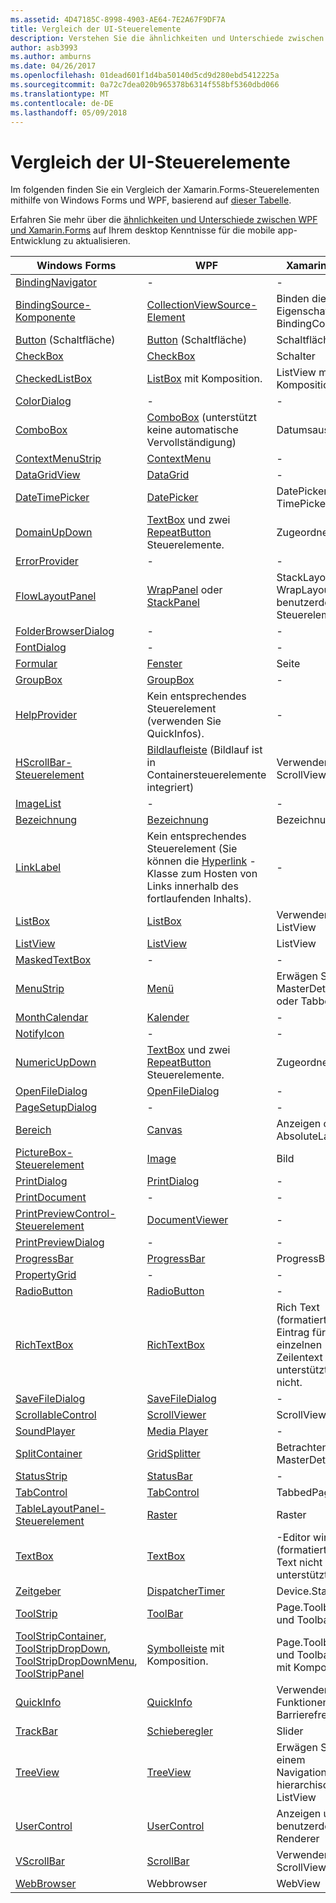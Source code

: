 ```yaml
---
ms.assetid: 4D47185C-8998-4903-AE64-7E2A67F9DF7A
title: Vergleich der UI-Steuerelemente
description: Verstehen Sie die ähnlichkeiten und Unterschiede zwischen den Steuerelementen verfügbar auf jeder Plattform.
author: asb3993
ms.author: amburns
ms.date: 04/26/2017
ms.openlocfilehash: 01dead601f1d4ba50140d5cd9d280ebd5412225a
ms.sourcegitcommit: 0a72c7dea020b965378b6314f558bf5360dbd066
ms.translationtype: MT
ms.contentlocale: de-DE
ms.lasthandoff: 05/09/2018
---
```

# <a name="ui-controls-comparison"></a>Vergleich der UI-Steuerelemente

Im folgenden finden Sie ein Vergleich der Xamarin.Forms-Steuerelementen mithilfe von Windows Forms und WPF, basierend auf [dieser Tabelle](/dotnet/framework/wpf/advanced/windows-forms-controls-and-equivalent-wpf-controls).

Erfahren Sie mehr über die [ähnlichkeiten und Unterschiede zwischen WPF und Xamarin.Forms](wpf.md) auf Ihrem desktop Kenntnisse für die mobile app-Entwicklung zu aktualisieren.

|Windows Forms|WPF|Xamarin.Forms|
|--- |--- |--- |
|[BindingNavigator](https://msdn.microsoft.com/library/system.windows.forms.bindingnavigator(v=vs.110).aspx)|-|-|
|[BindingSource-Komponente](https://msdn.microsoft.com/library/system.windows.forms.bindingsource(v=vs.110).aspx)|[CollectionViewSource-Element](https://msdn.microsoft.com/library/system.windows.data.collectionviewsource(v=vs.110).aspx)|Binden die Eigenschaft, z. b. BindingContext|
|[Button](https://msdn.microsoft.com/library/system.windows.forms.button(v=vs.110).aspx) (Schaltfläche)|[Button](https://msdn.microsoft.com/library/system.windows.controls.button(v=vs.110).aspx) (Schaltfläche)|Schaltfläche|
|[CheckBox](https://msdn.microsoft.com/library/system.windows.forms.checkbox(v=vs.110).aspx)|[CheckBox](https://msdn.microsoft.com/library/system.windows.controls.checkbox(v=vs.110).aspx)|Schalter|
|[CheckedListBox](https://msdn.microsoft.com/library/system.windows.forms.checkedlistbox(v=vs.110).aspx)|[ListBox](https://msdn.microsoft.com/library/system.windows.controls.listbox(v=vs.110).aspx) mit Komposition.|ListView mit Komposition.|
|[ColorDialog](https://msdn.microsoft.com/library/system.windows.forms.colordialog(v=vs.110).aspx)|-|-|
|[ComboBox](https://msdn.microsoft.com/library/system.windows.forms.combobox(v=vs.110).aspx)|[ComboBox](https://msdn.microsoft.com/library/system.windows.controls.combobox(v=vs.110).aspx) (unterstützt keine automatische Vervollständigung)|Datumsauswahl|
|[ContextMenuStrip](https://msdn.microsoft.com/library/system.windows.forms.contextmenustrip(v=vs.110).aspx)|[ContextMenu](https://msdn.microsoft.com/library/system.windows.controls.contextmenu(v=vs.110).aspx)|-|
|[DataGridView](https://msdn.microsoft.com/library/system.windows.forms.datagridview(v=vs.110).aspx)|[DataGrid](https://msdn.microsoft.com/library/system.windows.controls.datagrid(v=vs.110).aspx)|-|
|[DateTimePicker](https://msdn.microsoft.com/library/system.windows.forms.datetimepicker(v=vs.110).aspx)|[DatePicker](https://msdn.microsoft.com/library/system.windows.controls.datepicker(v=vs.110).aspx)|DatePicker & TimePicker|
|[DomainUpDown](https://msdn.microsoft.com/library/system.windows.forms.domainupdown(v=vs.110).aspx)|[TextBox](https://msdn.microsoft.com/library/system.windows.controls.textbox(v=vs.110).aspx) und zwei [RepeatButton](https://msdn.microsoft.com/library/system.windows.controls.primitives.repeatbutton(v=vs.110).aspx) Steuerelemente.|Zugeordnetem|
|[ErrorProvider](https://msdn.microsoft.com/library/system.windows.forms.errorprovider(v=vs.110).aspx)|-|-|
|[FlowLayoutPanel](https://msdn.microsoft.com/library/system.windows.forms.flowlayoutpanel(v=vs.110).aspx)|[WrapPanel](https://msdn.microsoft.com/library/system.windows.controls.wrappanel(v=vs.110).aspx) oder [StackPanel](https://msdn.microsoft.com/library/system.windows.controls.stackpanel(v=vs.110).aspx)|StackLayout oder WrapLayout benutzerdefiniertes Steuerelement|
|[FolderBrowserDialog](https://msdn.microsoft.com/library/system.windows.forms.folderbrowserdialog(v=vs.110).aspx)|-|-|
|[FontDialog](https://msdn.microsoft.com/library/system.windows.forms.fontdialog(v=vs.110).aspx)|-|-|
|[Formular](https://msdn.microsoft.com/library/system.windows.forms.form(v=vs.110).aspx)|[Fenster](https://msdn.microsoft.com/library/system.windows.window(v=vs.110).aspx)|Seite|
|[GroupBox](https://msdn.microsoft.com/library/system.windows.forms.groupbox(v=vs.110).aspx)|[GroupBox](https://msdn.microsoft.com/library/system.windows.controls.groupbox(v=vs.110).aspx)|-|
|[HelpProvider](https://msdn.microsoft.com/library/system.windows.forms.helpprovider(v=vs.110).aspx)|Kein entsprechendes Steuerelement (verwenden Sie QuickInfos).|-|
|[HScrollBar-Steuerelement](https://msdn.microsoft.com/library/system.windows.forms.hscrollbar(v=vs.110).aspx)|[Bildlaufleiste](https://msdn.microsoft.com/library/system.windows.controls.primitives.scrollbar(v=vs.110).aspx) (Bildlauf ist in Containersteuerelemente integriert)|Verwenden Sie ScrollView|
|[ImageList](https://msdn.microsoft.com/library/system.windows.forms.imagelist(v=vs.110).aspx)|-|-|
|[Bezeichnung](https://msdn.microsoft.com/library/system.windows.forms.label(v=vs.110).aspx)|[Bezeichnung](https://msdn.microsoft.com/library/system.windows.controls.label(v=vs.110).aspx)|Bezeichnung|
|[LinkLabel](https://msdn.microsoft.com/library/system.windows.forms.linklabel(v=vs.110).aspx)|Kein entsprechendes Steuerelement (Sie können die [Hyperlink](https://msdn.microsoft.com/library/system.windows.documents.hyperlink(v=vs.110).aspx) -Klasse zum Hosten von Links innerhalb des fortlaufenden Inhalts).|-|
|[ListBox](https://msdn.microsoft.com/library/system.windows.forms.listbox(v=vs.110).aspx)|[ListBox](https://msdn.microsoft.com/library/system.windows.controls.listbox(v=vs.110).aspx)|Verwenden von ListView|
|[ListView](https://msdn.microsoft.com/library/system.windows.forms.listview(v=vs.110).aspx)|[ListView](https://msdn.microsoft.com/library/system.windows.controls.listview(v=vs.110).aspx)|ListView|
|[MaskedTextBox](https://msdn.microsoft.com/library/system.windows.forms.maskedtextbox(v=vs.110).aspx)|-|-|
|[MenuStrip](https://msdn.microsoft.com/library/system.windows.forms.menustrip(v=vs.110).aspx)|[Menü](https://msdn.microsoft.com/library/system.windows.controls.menu(v=vs.110).aspx)|Erwägen Sie MasterDetailPage oder TabbedPage|
|[MonthCalendar](https://msdn.microsoft.com/library/system.windows.forms.monthcalendar(v=vs.110).aspx)|[Kalender](https://msdn.microsoft.com/library/system.windows.controls.calendar(v=vs.110).aspx)|-|
|[NotifyIcon](https://msdn.microsoft.com/library/system.windows.forms.notifyicon(v=vs.110).aspx)|-|-|
|[NumericUpDown](https://msdn.microsoft.com/library/system.windows.forms.numericupdown(v=vs.110).aspx)|[TextBox](https://msdn.microsoft.com/library/system.windows.controls.textbox(v=vs.110).aspx) und zwei [RepeatButton](https://msdn.microsoft.com/library/system.windows.controls.primitives.repeatbutton(v=vs.110).aspx) Steuerelemente.|Zugeordnetem|
|[OpenFileDialog](https://msdn.microsoft.com/library/system.windows.forms.openfiledialog(v=vs.110).aspx)|[OpenFileDialog](https://msdn.microsoft.com/library/microsoft.win32.openfiledialog(v=vs.110).aspx)|-|
|[PageSetupDialog](https://msdn.microsoft.com/library/system.windows.forms.pagesetupdialog(v=vs.110).aspx)|-|-|
|[Bereich](https://msdn.microsoft.com/library/system.windows.forms.panel(v=vs.110).aspx)|[Canvas](https://msdn.microsoft.com/library/system.windows.controls.canvas(v=vs.110).aspx)|Anzeigen oder AbsoluteLayout|
|[PictureBox-Steuerelement](https://msdn.microsoft.com/library/system.windows.forms.picturebox(v=vs.110).aspx)|[Image](https://msdn.microsoft.com/library/system.windows.controls.image(v=vs.110).aspx)|Bild|
|[PrintDialog](https://msdn.microsoft.com/library/system.windows.forms.printdialog(v=vs.110).aspx)|[PrintDialog](https://msdn.microsoft.com/library/system.windows.controls.printdialog(v=vs.110).aspx)|-|
|[PrintDocument](https://msdn.microsoft.com/library/system.drawing.printing.printdocument(v=vs.110).aspx)|-|-|
|[PrintPreviewControl-Steuerelement](https://msdn.microsoft.com/library/system.windows.forms.printpreviewcontrol(v=vs.110).aspx)|[DocumentViewer](https://msdn.microsoft.com/library/system.windows.controls.documentviewer(v=vs.110).aspx)|-|
|[PrintPreviewDialog](https://msdn.microsoft.com/library/system.windows.forms.printpreviewdialog(v=vs.110).aspx)|-|-|
|[ProgressBar](https://msdn.microsoft.com/library/system.windows.forms.progressbar(v=vs.110).aspx)|[ProgressBar](https://msdn.microsoft.com/library/system.windows.controls.progressbar(v=vs.110).aspx)|ProgressBar|
|[PropertyGrid](https://msdn.microsoft.com/library/system.windows.forms.propertygrid(v=vs.110).aspx)|-|-|
|[RadioButton](https://msdn.microsoft.com/library/system.windows.forms.radiobutton(v=vs.110).aspx)|[RadioButton](https://msdn.microsoft.com/library/system.windows.controls.radiobutton(v=vs.110).aspx)|-|
|[RichTextBox](https://msdn.microsoft.com/library/system.windows.forms.richtextbox(v=vs.110).aspx)|[RichTextBox](https://msdn.microsoft.com/library/system.windows.controls.richtextbox(v=vs.110).aspx)|Rich Text (formatierten), Eintrag für die einzelnen Zeilentext unterstützt Editor nicht.|
|[SaveFileDialog](https://msdn.microsoft.com/library/system.windows.forms.savefiledialog(v=vs.110).aspx)|[SaveFileDialog](https://msdn.microsoft.com/library/microsoft.win32.savefiledialog(v=vs.110).aspx)|-|
|[ScrollableControl](https://msdn.microsoft.com/library/system.windows.forms.scrollablecontrol(v=vs.110).aspx)|[ScrollViewer](https://msdn.microsoft.com/library/system.windows.controls.scrollviewer(v=vs.110).aspx)|ScrollView|
|[SoundPlayer](https://msdn.microsoft.com/library/system.media.soundplayer(v=vs.110).aspx)|[Media Player](https://msdn.microsoft.com/library/system.windows.media.mediaplayer(v=vs.110).aspx)|-|
|[SplitContainer](https://msdn.microsoft.com/library/system.windows.forms.splitcontainer(v=vs.110).aspx)|[GridSplitter](https://msdn.microsoft.com/library/system.windows.controls.gridsplitter(v=vs.110).aspx)|Betrachten Sie MasterDetailPage|
|[StatusStrip](https://msdn.microsoft.com/library/system.windows.forms.statusstrip(v=vs.110).aspx)|[StatusBar](https://msdn.microsoft.com/library/system.windows.controls.primitives.statusbar(v=vs.110).aspx)|-|
|[TabControl](https://msdn.microsoft.com/library/system.windows.forms.tabcontrol(v=vs.110).aspx)|[TabControl](https://msdn.microsoft.com/library/system.windows.controls.tabcontrol(v=vs.110).aspx)|TabbedPage|
|[TableLayoutPanel-Steuerelement](https://msdn.microsoft.com/library/system.windows.forms.tablelayoutpanel(v=vs.110).aspx)|[Raster](https://msdn.microsoft.com/library/system.windows.controls.grid(v=vs.110).aspx)|Raster|
|[TextBox](https://msdn.microsoft.com/library/system.windows.forms.textbox(v=vs.110).aspx)|[TextBox](https://msdn.microsoft.com/library/system.windows.controls.textbox(v=vs.110).aspx)|-Editor wird (formatierten) rich-Text nicht unterstützt werden.|
|[Zeitgeber](https://msdn.microsoft.com/library/system.windows.forms.timer(v=vs.110).aspx)|[DispatcherTimer](https://msdn.microsoft.com/library/system.windows.threading.dispatchertimer(v=vs.110).aspx)|Device.StartTime()|
|[ToolStrip](https://msdn.microsoft.com/library/system.windows.forms.toolstrip(v=vs.110).aspx)|[ToolBar](https://msdn.microsoft.com/library/system.windows.controls.toolbar(v=vs.110).aspx)|Page.ToolbarItems und ToolbarItem|
|[ToolStripContainer](https://msdn.microsoft.com/library/system.windows.forms.toolstripcontainer(v=vs.110).aspx), [ToolStripDropDown](https://msdn.microsoft.com/library/system.windows.forms.toolstripdropdown(v=vs.110).aspx), [ToolStripDropDownMenu](https://msdn.microsoft.com/library/system.windows.forms.toolstripdropdownmenu(v=vs.110).aspx), [ToolStripPanel](https://msdn.microsoft.com/library/system.windows.forms.toolstrippanel(v=vs.110).aspx)|[Symbolleiste](https://msdn.microsoft.com/library/system.windows.controls.toolbar(v=vs.110).aspx) mit Komposition.|Page.ToolbarItems und ToolbarItem mit Komposition|
|[QuickInfo](https://msdn.microsoft.com/library/system.windows.forms.tooltip(v=vs.110).aspx)|[QuickInfo](https://msdn.microsoft.com/library/system.windows.controls.tooltip(v=vs.110).aspx)|Verwenden von Funktionen zur Barrierefreiheit|
|[TrackBar](https://msdn.microsoft.com/library/system.windows.forms.trackbar(v=vs.110).aspx)|[Schieberegler](https://msdn.microsoft.com/library/system.windows.controls.slider(v=vs.110).aspx)|Slider|
|[TreeView](https://msdn.microsoft.com/library/system.windows.forms.treeview(v=vs.110).aspx)|[TreeView](https://msdn.microsoft.com/library/system.windows.controls.treeview(v=vs.110).aspx)|Erwägen Sie in einem NavigationPage hierarchische ListView|
|[UserControl](https://msdn.microsoft.com/library/system.windows.forms.usercontrol(v=vs.110).aspx)|[UserControl](https://msdn.microsoft.com/library/system.windows.controls.usercontrol(v=vs.110).aspx)|Anzeigen und auch benutzerdefinierte-Renderer|
|[VScrollBar](https://msdn.microsoft.com/library/system.windows.forms.vscrollbar(v=vs.110).aspx)|[ScrollBar](https://msdn.microsoft.com/library/system.windows.controls.primitives.scrollbar(v=vs.110).aspx)|Verwenden Sie ScrollView|
|[WebBrowser](https://msdn.microsoft.com/library/system.windows.forms.webbrowser(v=vs.110).aspx)|Webbrowser|WebView|
